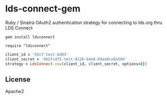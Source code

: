 # lds-connect-gem
Ruby / Sinatra OAuth2 authentication strategy for connecting to lds.org thru LDS Connect

```
gem install ldsconnect
```

```
require "ldsconnect"
```

```ruby
client_id = '55c7-test-bd03'
client_secret = '6b2fc4f5-test-8126-64e0-b9aa0ce9a50d'
strategy = LdsConnect.new(client_id, client_secret, options={})
```

## License

Apache2
